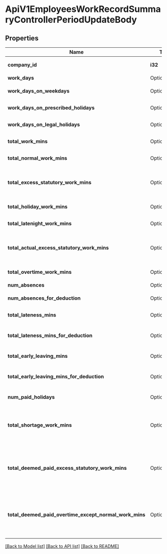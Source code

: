 # ApiV1EmployeesWorkRecordSummaryControllerPeriodUpdateBody

## Properties

Name | Type | Description | Notes
------------ | ------------- | ------------- | -------------
**company_id** | **i32** | 事業所ID（必須） | 
**work_days** | Option<**f32**> | 総勤務日数 | [optional]
**work_days_on_weekdays** | Option<**f32**> | 所定労働日の勤務日数 | [optional]
**work_days_on_prescribed_holidays** | Option<**f32**> | 所定休日の勤務日数 | [optional]
**work_days_on_legal_holidays** | Option<**f32**> | 法定休日の勤務日数 | [optional]
**total_work_mins** | Option<**i32**> | 労働時間（分） | [optional]
**total_normal_work_mins** | Option<**i32**> | 所定労働時間（分） | [optional]
**total_excess_statutory_work_mins** | Option<**i32**> | 給与計算に用いられる法定内残業時間（分） | [optional]
**total_holiday_work_mins** | Option<**i32**> | 法定休日労働時間（分） | [optional]
**total_latenight_work_mins** | Option<**i32**> | 深夜労働時間（分） | [optional]
**total_actual_excess_statutory_work_mins** | Option<**i32**> | 実労働時間ベースの法定内残業時間（分） | [optional]
**total_overtime_work_mins** | Option<**i32**> | 時間外労働時間（分） | [optional]
**num_absences** | Option<**f32**> | 欠勤日数 | [optional]
**num_absences_for_deduction** | Option<**f32**> | 控除対象の欠勤日数 | [optional]
**total_lateness_mins** | Option<**i32**> | 遅刻時間（分） | [optional]
**total_lateness_mins_for_deduction** | Option<**i32**> | 控除対象の遅刻時間（分） | [optional]
**total_early_leaving_mins** | Option<**i32**> | 早退時間（分） | [optional]
**total_early_leaving_mins_for_deduction** | Option<**i32**> | 控除対象の早退時間（分） | [optional]
**num_paid_holidays** | Option<**f32**> | 有給取得日数 | [optional]
**total_shortage_work_mins** | Option<**i32**> | 不足時間（分）（フレックスタイム制でのみ使用） | [optional]
**total_deemed_paid_excess_statutory_work_mins** | Option<**i32**> | 支給対象の法定内残業時間（分）（裁量労働制でのみ使用） | [optional]
**total_deemed_paid_overtime_except_normal_work_mins** | Option<**i32**> | 支給対象の法定内残業時間（分）（裁量労働制でのみ使用） | [optional]

[[Back to Model list]](../README.md#documentation-for-models) [[Back to API list]](../README.md#documentation-for-api-endpoints) [[Back to README]](../README.md)


